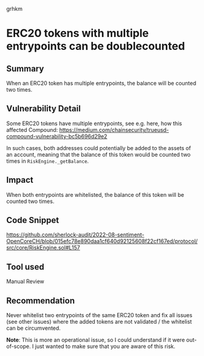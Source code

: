 grhkm
# ERC20 tokens with multiple entrypoints can be doublecounted

## Summary
When an ERC20 token has multiple entrypoints, the balance will be counted two times.

## Vulnerability Detail
Some ERC20 tokens have multiple entrypoints, see e.g. here, how this affected Compound: https://medium.com/chainsecurity/trueusd-compound-vulnerability-bc5b696d29e2

In such cases, both addresses could potentially be added to the assets of an account, meaning that the balance of this token would be counted two times in `RiskEngine._getBalance`.
## Impact
When both entrypoints are whitelisted, the balance of this token will be counted two times.

## Code Snippet
https://github.com/sherlock-audit/2022-08-sentiment-OpenCoreCH/blob/015efc78e890daa1cf640d92125608f22cf167ed/protocol/src/core/RiskEngine.sol#L157

## Tool used

Manual Review

## Recommendation
Never whitelist two entrypoints of the same ERC20 token and fix all issues (see other issues) where the added tokens are not validated / the whitelist can be circumvented.

**Note**: This is more an operational issue, so I could understand if it were out-of-scope. I just wanted to make sure that you are aware of this risk.